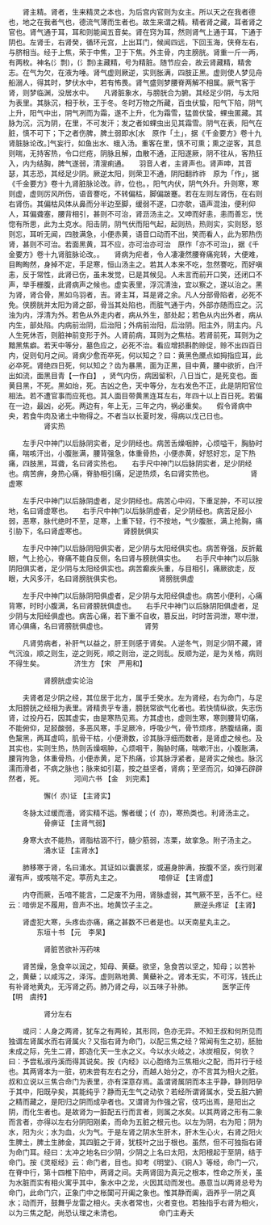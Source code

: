 <!-- { "loadSidebar": true } -->
　　肾主精。肾者，生来精灵之本也，为后宫内官则为女主。所以天之在我者德也，地之在我者气也，德流气薄而生者也。故生来谓之精。精者肾之藏，耳者肾之官也。肾气通于耳，耳和则能闻五音矣。肾在窍为耳，然则肾气上通于耳，下通于阴也。左肾壬，右肾癸，循环元宫，上出耳门，候闻四远，下回玉海，侠脊左右，与脐相当。经于上焦，荣于中焦，卫于下焦。外主骨，内主膀胱。肾重一斤一两，有两枚。神名(氵剽)，(氵剽)主藏精，号为精脏。随节应会，故云肾藏精，精舍志。在气为欠，在液为唾。肾气虚则厥逆，实则胀满，四肢正黑。虚则使人梦见舟船溺人，得其时，梦伏水中，若有怖畏。肾气盛则梦腰脊两解不相属。厥气客于肾，则梦临渊，没居水中。　　凡肾脏象水，与膀胱合为腑。其经足少阴，与太阳为表里。其脉沉，相于秋，王于冬。冬时万物之所藏，百虫伏蛰，阳气下陷，阴气上升，阳气中出，阴气冽而为霜，遂不上升，化为霜雪，猛兽伏蛰，蜾虫匿藏。其脉为沉，沉为阴，在里，不可发汗；发之者如蜾虫出见其霜雪。阴气在表，阳气在脏，慎不可下；下之者伤脾，脾土弱即水[水　原作「土」，据《千金要方》卷十九肾脏脉论改。]气妄行，如鱼出水、蛾入汤。重客在里，慎不可熏；熏之逆客，其息则喘，无持客热，令口烂疮，阴脉且解，血散不通，正阳遂厥，阴不往从，客热狂入，内为结胸，脾气遂弱，清溲痢通。　　羽音人者，主肾声也。肾声呻，其音瑟，其志恐，其经足少阴。厥逆太阳，则荣卫不通，阴阳翻祚祚　原为「作」，据《千金要方》卷十九肾脏脉论改。祚，位也。，阳气内伏，阴气外升。升则寒，寒则虚，虚则厉风所伤，语音謇吃，不转偏枯，脚偏跛蹇。若在左则左肾伤，在右则右肾伤。其偏枯风体从鼻而分半边至脚，缓弱不遂，口亦欹，语声混浊，便利仰人，耳偏聋塞，腰背相引，甚则不可治，肾沥汤主之。又呻而好恚，恚而善忘，恍惚有所思，此为土克水。阳击阴，阴气伏而阳气起，起则热，热则实，实则怒，怒则忘，耳听无闻，四肢满急，小便赤黄，语音口动而不出，笑而看人，此为邪热伤肾，甚则不可治。若面黑黄，耳不应，亦可治亦可治　原作「亦不可治」，据《千金要方》卷十九肾脏脉论改。。　　肾病为疟者，令人凄凄然腰脊痛宛转，大便难，目眴眴然，身掉不定，手足寒，恒山汤主之。若其人本来不吃，忽然謇吃，而好嗔恚，反于常性，此肾已伤，虽未发觉，已是其候见。人未言而前开口笑，还闭口不声，举手栅腹，此肾病声之候也。虚实表里，浮沉清浊，宜以察之，遂以治之。黑为肾，肾合骨，黑如乌羽者，吉。肾主耳，耳是肾之余。凡人分部骨陷者，必死不免。侠膀胱并太阳为肾之部，骨当其处陷也，而脏气通于内，外部亦随而应之。沉浊为内，浮清为外。若色从外走内者，病从外生，部处起；若色从内出外者，病从内生，部处陷。内病前治阴，后治阳；外病前治阳，后治阴。阳主外，阴主内。凡人生死休否，则脏神前变形于外。人肾前病，耳则为之焦枯。若肾前死，耳则为之黯黑焦癖。若天中等分，墓色应之，必死不治。看应增损斟酌赊促，赊不出四百日内，促则旬月之间。肾病少愈而卒死，何以知之？曰：黄黑色黡点如拇指应耳，此必卒死。肾绝四日死，何以知之？齿为暴黑，面为正黑，目中黄，腰中欲折，白汗出如流，面黑目青【一作白】 ，贤气内伤，病因留积，八日当亡，是死变也。面黄目黑，不死。黑如炲，死。吉凶之色，天中等分，左右发色不正，此是阴阳官位相法。若不遭官事而应死也。其人面目带黄黑连耳左右，年四十以上百日死。若偏在一边，最凶，必死。两边有，年上无，三年之内，祸必重矣。　　假令肾病中央，若食牛肉及诸土中物得之。不者当以长夏时发，得病以戊己日也。
　　　　　肾实热

　　左手尺中神门以后脉阴实者，足少阴经也。病苦舌燥咽肿，心烦嗌干，胸胁时痛，喘咳汗出，小腹胀满，腰背强急，体重骨热，小便赤黄，好怒好忘，足下热痛，四肢黑，耳聋，名曰肾实热也。　　右手尺中神门以后脉阴实者，足少阴经也。病苦痹，身热心痛，脊胁相引痛，足逆热烦，名曰肾实热也。
　　　　　肾虚寒

　　左手尺中神门以后脉阴虚者，足少阴经也。病苦心中闷，下重足肿，不可以按地，名曰肾虚寒也。　　右手尺中神门以后脉阴虚者，足少阴经也。病苦足胫小弱，恶寒，脉代绝时不至，足寒，上重下轻，行不按地，气少腹胀，满上抢胸，痛引胁下，名曰肾虚寒也。
　　　　　肾膀胱俱实

　　左手尺中神门以后脉阴阳俱实者，足少阴与太阳经俱实也。病苦脊强，反折戴眼，气上抢心，脊痛不能自反侧，名曰肾与膀胱俱实也。　　右手尺中神门以后脉阴阳俱实者，足少阴与太阳经俱实也。病苦癫疾头重，与目相引，痛厥欲走，反眼，大风多汗，名曰肾膀胱俱实也。
　　　　　肾膀胱俱虚

　　左手尺中神门以后脉阴阳俱虚者，足少阴与太阳经俱虚也。病苦小便利，心痛背寒，时时小腹满，名曰肾膀胱俱虚也。　　右手尺中神门以后脉阴阳俱虚者，足少阴与太阳经俱虚也。病苦心痛，若下重不自收，篡反出，时时苦洞泄，寒中泄，肾心俱痛，名曰肾膀胱俱虚也。
　　　　　肾劳

　　凡肾劳病者，补肝气以益之，肝王则感于肾矣。人逆冬气，则足少阴不藏，肾气沉浊，顺之则生，逆之则死，顺之则治，逆之则乱。反顺为逆，是为关格，病则不得生矣。
　　　　济生方 【宋　严用和】

　　　　　肾膀胱虚实论治

　　夫肾者足少阴之经，其位居于北方，属乎壬癸水。左为肾经，右为命门，与足太阳膀胱之经相为表里。肾精贵乎专濇，膀胱常欲气化者也。若快情纵欲，失志伤肾，过投丹石，因其虚实，由是寒热见焉。方其虚也，虚则生寒，寒则腰背切痛，不能俯仰，足胫酸弱，多恶风寒，手足厥冷，呼吸少气，骨节烦疼，脐腹结痛，面色黧黑，两耳虚鸣，肌骨干枯，小便滑数，诊其脉浮细而数者，是肾虚之候也。及其实也，实则生热，热则舌燥咽肿，心烦咽干，胸胁时痛，喘嗽汗出，小腹胀满，腰背拘急，体重骨热，小便赤黄，足下热痛，诊其脉浮紧者，是肾实之候也。脉沉濡而滑者，不病之脉也；脉来如引葛，按之益坚者，肾病；至坚而沉，如弹石辟辟然者，死。
　　　　河间六书 【金　刘完素】

　　　　　懈(亻亦)证 【主肾实】

　　冬脉太过缓而濇，肾实精不运。懈者缓；(亻亦)，寒热类也。利肾汤主之。
　　　　　骨痹证 【主肾气弱】

　　身寒大衣不能热，肾脂枯涸不行，髓少筋弱，冻栗，故挛急。附子汤主之。
　　　　　涌水证 【主肾水】

　　肺移寒于肾，名曰涌水。其证如以囊裹浆，或遍身肿满，按腹不坚，疾行则濯濯有声，或咳喘不定。葶苈丸主之。
　　　　　喑俳证 【主肾虚】

　　内夺而厥，舌喑不能言，二足废不为用，肾脉虚弱，其气厥不至，舌不仁。经云：喑俳足不履用，音声不出。地黄饮子主之。
　　　　　厥逆头疼证 【主肾】

　　肾虚犯大寒，头疼齿亦痛，痛之甚数不已者是也。以天南星丸主之。
　　　　东垣十书 【元　李杲】

　　　　　肾脏苦欲补泻药味

　　肾苦燥，急食辛以润之，知母、黄蘗。欲坚，急食苦以坚之，知母；以苦补之，黄蘗；以咸泻之，泽泻。虚则熟地黄、黄蘗补之。肾本无实，不可泻，钱氏止有补肾地黄丸，无泻肾之药。肺乃肾之母，以五味子补肺。
　　　　医学正传 【明　虞抟】

　　　　　肾分左右

　　或问：人身之两肾，犹车之有两轮，其形同，色亦无异。不知王叔和何所见而独谓左肾属水而右肾属火？又指右肾为命门，以配三焦之经？常闻有生之初，胚胎未成之际，先生二肾，即造化天一生水之义。今以水火岐之，冰炭相反，何欤？曰：予尝私淑丹溪而得其说矣。按《内经》以心胞络为三焦相火之配，而并行于经也。其两肾本为一脏，初未尝有左右之分，而越人始分之，亦不言其为相火之脏。叔和立说以三焦合命门为表里，亦有深意存焉。盖谓肾属阴而本主乎静，静则阳孕于其中，阳既孕矣，其能纯乎？静而无生气之动欤？若经所谓肾属水，受五脏六腑之精而藏之，是阳归之阴而成孕者也。又谓肾为作强之官，伎巧出焉，是阳出之阴，而化生者也。是故肾为一脏配五行而言者，则属之水矣。以其两肾之形有二象而言者，亦得以左右分阴阳刚柔，而命为五脏之根元也。以左为阴，右为阳；阴为水，阳为火；水为血，火为气。于是左肾之阴水生肝木，肝木生心火，右肾之阳火生脾土，脾土生肺金，其四脏之于肾，犹枝叶之出于根也。虽然，但不可独指右肾为命门耳。经曰：太冲之地名曰少阴，少阴之上名曰太阳，太阳根起于至阴，结于命门。按《灵枢经》云：命门者，目也。抑考《明堂》、《铜人》等经，命门一穴，在脊中行，第十四椎下陷中，两肾之间。夫两肾固为真元之根本，性命之所关，虽为水脏而实有相火寓乎其中，象水中之龙，火因其动而发也。愚意当以两肾总号为命门，此命门穴，正象门中之枨闑可开阖之象也。惟其静而阖，涵养乎一阴之真水；动而开，鼓舞乎龙雷之相火。夫水者常也，火者变也。若独指乎右肾为相火，以为三焦之配，尚恐认理之未清也。
　　　　　命门主寿夭

